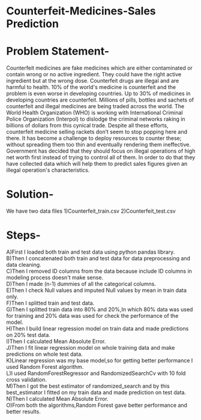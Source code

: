 # Counterfeit-Medicines-Sales Prediction

# Problem Statement-

Counterfeit medicines are fake medicines which are either contaminated or contain wrong or no active
ingredient. They could have the right active ingredient but at the wrong dose. Counterfeit drugs are illegal and
are harmful to health. 10% of the world's medicine is counterfeit and the problem is even worse in developing
countries. Up to 30% of medicines in developing countries are counterfeit.
Millions of pills, bottles and sachets of counterfeit and illegal medicines are being traded across the world. The
World Health Organization (WHO) is working with International Criminal Police Organization (Interpol) to dislodge
the criminal networks raking in billions of dollars from this cynical trade.
Despite all these efforts, counterfeit medicine selling rackets don’t seem to stop popping here and there. It has
become a challenge to deploy resources to counter these; without spreading them too thin and eventually
rendering them ineffective. Government has decided that they should focus on illegal operations of high net
worth first instead of trying to control all of them. In order to do that they have collected data which will help them
to predict sales figures given an illegal operation's characteristics.

# Solution-

We have two data files 
1)Counterfeit_train.csv
2)Counterfeit_test.csv

# Steps-
A)First I loaded both train and test data using python pandas library.  
B)Then I concatenated both train and test data for data preprocessing and data cleaning.  
C)Then I removed  ID columns from the data because include ID columns in modeling process doesn't make sense.  
D)Then I made (n-1) dummies of all the categorical columns.  
E)Then I check Null values and imputed Null values by mean in train data only.  
F)Then I splitted train and test data.  
G)Then I splitted train data into 80% and 20%,In which 80% data was used for training and 20% data was used for check the performance of the model.  
H)Then I build linear regression model on train data and made predictions on 20% test data.  
I)Then I calculated Mean Absolute Error.  
J)Then I fit linear regression model on whole training data and make predictions on whole test data.  
K)Linear regression was my base model,so for getting better performance I used Random Forest algorithm.  
L)I used RandomForestRegressor and RandomizedSearchCv with 10 fold cross validation.  
M)Then I got the best estimator of randomized_search and by this best_estimator I fitted on my train data and made prediction on test data.  
N)Then I calculated Mean Absolute Error.  
O)From both the algorithms,Random Forest gave better performance and better results.

